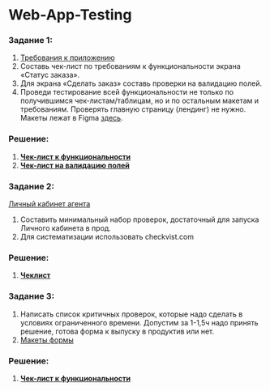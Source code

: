 # Web-App-Testing

### Задание 1:
1. [Требования к приложению](https://code.s3.yandex.net/qa/files/requirements_web_app.pdf)
2. Составь чек-лист по требованиям к функциональности экрана «Статус заказа».
3. Для экрана «Сделать заказ» составь проверки на валидацию полей.
4. Проведи тестирование всей функциональности не только по получившимся чек-листам/таблицам, но и по остальным макетам и требованиям. Проверять главную страницу (лендинг) не нужно. Макеты лежат в Figma [здесь](https://www.figma.com/file/vHgTVzFac8zyxhMZ2o4b2m/web).

### Решение:
1. **[Чек-лист к функциональности](https://drive.google.com/file/d/1SYaq4bAnV2vaHYu0PvhxISaKWS3A4ogr/view?usp=share_link)**
2. **[Чек-лист на валидацию полей](https://drive.google.com/file/d/1A6h4z4UUTt2OjlgjlW3UbFVdEzpVasu0/view?usp=share_link)**

### Задание 2:
[Личный кабинет агента](https://widgets.inssmart.ru/contract/mortgage/?appId=226ff66a-3108-5157-9d69-997b59f77bb1&secret=39919a81-fc16-5afd-9ff1-d0f6c9602608)
1. Составить минимальный набор проверок, достаточный для запуска Личного кабинета в прод.
2. Для систематизации использовать checkvist.com

### Решение:
1. **[Чеклист](https://checkvist.com/p/Tolnl992Q81h0j6K7a9pKC)**

### Задание 3:
1. Написать список критичных проверок, которые надо сделать в условиях ограниченного времени. Допустим за 1-1,5ч надо принять решение, готова форма к выпуску в продуктив или нет.
2. [Макеты формы](https://drive.google.com/drive/folders/1ndAwITf_XQmM1ogK3DzLUSaSYbfzplFe?usp=sharing)

### Решение:
1. **[Чек-лист к функциональности](https://meteor-angelfish-b0d.notion.site/Junior-QA-d72eb5538cea41daa949679f6bd40ee7?pvs=4)**
